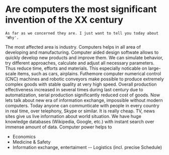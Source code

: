 # Are computers the most significant invention of the XX century

	As far as we concerned they are. I just want to tell you today about 'Why'.
The most affected area is industry. Computers helps in all area of developing 
and manufacturing. Computer aided design softwate allows to quickly develop new products and improve them. We can simulate behavior, try different approaches, calculate and adjust all necessary parameters. Thus reduce time, efforts and materials. This especially noticable on large-scale items, such as cars, airplains. Futhemore computer numerical control (CNC) machines and robotic conveyors make possible to produce extremely complex goods with stable quality at very high speed. Overall production effectiveness increased in several times during last century due to automatization, serial production significantly reduced cost of goods. Now lets talk about new era of information exchange, impossible without modern computers. Today anyone can communticate with people in every country in real time, over telephony, Skype or similar. It is really cheap. TV, news sites give us live information about world situation. We have huge knowledge databases (Wikipedia, Google, etc.) with instant search over immense amount of data. Computer power helps to 
 

 - Economics
 - Medicine & Safety
 - Information exchange, entertaiment
 -- Logistics (incl. precise Schedule)

